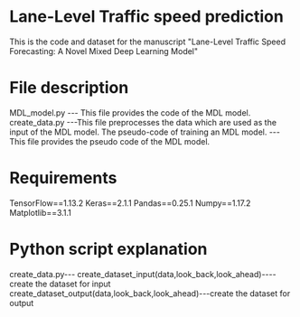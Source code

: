 # Lane-Level Traffic speed prediction

This is the code and dataset for the manuscript "Lane-Level Traffic Speed Forecasting: A Novel Mixed Deep Learning Model" 

# File description
MDL_model.py --- This file provides the code of the MDL model.
create_data.py ---This file preprocesses the data which are used as the input of the MDL model.
The pseudo-code of training an MDL model. ---This file provides the pseudo code of the MDL model. 

# Requirements

TensorFlow==1.13.2
Keras==2.1.1
Pandas==0.25.1
Numpy==1.17.2
Matplotlib==3.1.1


# Python script explanation

create_data.py---
create_dataset_input(data,look_back,look_ahead)----create the dataset for input
create_dataset_output(data,look_back,look_ahead)---create the dataset for output
